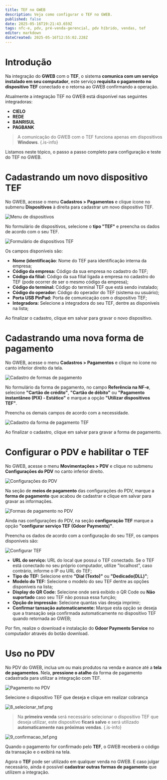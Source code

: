 ```yaml
---
title: TEF no GWEB
description: Veja como configurar o TEF no GWEB.
published: false
date: 2025-05-16T19:21:43.659Z
tags: nfc-e, pdv, pré-venda-gerencial, pdv híbrido, vendas, tef
editor: markdown
dateCreated: 2025-05-16T12:55:02.228Z
---
```


# Introdução

Na integração do **GWEB** com o **TEF**, o sistema **comunica com um serviço instalado em seu computador**, este serviço **requisita o pagamento no dispositivo TEF** conectado e o retorna ao GWEB confirmando a operação.

Atualmente a integração TEF no GWEB está disponível nas seguintes integradoras:

- **CIELO**
- **REDE**
- **BANRISUL**
- **PAGBANK**

> A comunicação do GWEB com o TEF funciona apenas em dispositivos **Windows**.
{.is-info}

Listamos neste tópico, o passo a passo completo para configuração e teste do TEF no GWEB.

# Cadastrando um novo dispositivo TEF

No GWEB, acesse o menu **Cadastros > Pagamentos** e clique ícone <span class="mdi mdi-plus"></span> no submenu **Dispositivos** à direita para cadastrar um novo dispositivo TEF.

![Menu de dispositivos](/tutoriais/tef/1_menu_cadastro_pagamentos_dispositivos_.png)

No formulário de dispositivos, selecione o **tipo "TEF"** e preencha os dados de acordo com o seu TEF.

![Formulário de dispositivos TEF](/tutoriais/tef/2_form_dispositivo_tef.png)

Os campos disponíveis são:

- **Nome (identificação**: Nome do TEF para identificação interna da empresa;
- **Código da empresa:** Código da sua empresa no cadastro do TEF;
- **Código da filial:** Código da sua filial ligada a empresa no cadastro do TEF (pode ocorrer de ser o mesmo código da empresa);
- **Código do terminal:** Código do terminal TEF que está sendo instalado;
- **Código do operador:** Código do operador do TEF (sistema ou usuário);
- **Porta USB PinPad:** Porta de comunicação com o dispositivo TEF;
- **Integradora:** Selecione a integradora do seu TEF, dentre as disponíveis na lista;

Ao finalizar o cadastro, clique em <span class="mat mat-button mat-accent">salvar</span> para gravar o novo dispositivo.

# Cadastrando uma nova forma de pagamento

No GWEB, acesse o menu **Cadastros > Pagamentos** e clique no ícone <span class="mdi mdi-plus"></span> no canto inferior direito da tela.

![Cadastro de formas de pagamento](/tutoriais/tef/3_menu_cadastro_pagamentos_formas_.png)

No formulário da forma de pagamento, no campo **Referência na NF-e**, selecione **"Cartão de crédito"**, **"Cartão de débito"** ou **"Pagamento instantâneo (PIX) - Estático"** e marque a opção **"Utilizar dispositivos TEF"**.

Preencha os demais campos de acordo com a necessidade.

![Cadastro da forma de pagamento TEF](/tutoriais/tef/4_form_forma_pagamento_com_tef.png)

Ao finalizar o cadastro, clique em <span class="mat mat-button mat-accent">salvar</span> para gravar a forma de pagamento.

# Configurar o PDV e habilitar o TEF

No GWEB, acesse o menu **Movimentações > PDV** e clique no submenu **Configurações do PDV** no canto inferior direito.

![Configurações do PDV](/tutoriais/tef/5_acessar_config_pdv.png)

Na seção de **meios de pagamento** das configurações do PDV, marque a **forma de pagamento** que acabou de cadastrar e clique em <span class="mat mat-button mat-accent">salvar</span> para gravar as informações.

![Formas de pagamento no PDV](/tutoriais/tef/5_1_configurar_formas.png)

Ainda nas configurações do PDV, na seção **configuração TEF** marque a opção **"configurar serviço TEF (Gdoor Payments)"**.

Preencha os dados de acordo com a configuração do seu TEF, os campos disponíveis são:

![Configurar TEF](/tutoriais/tef/6_configurar_tef_pdv.png)

- **URL do serviço:** URL do local que possui o TEF conectado. Se o TEF está conectado no seu próprio computador, utilize "localhost", caso contrário, informe o IP ou URL do TEF;
- **Tipo do TEF:** Selecione entre **"Dial (Texto)"** ou **"Dedicado(DLL)"**;
- **Modelo do TEF:** Selecione o modelo do seu TEF dentre as opções disponíveis na lista;
- **Display do QR Code:** Selecione onde será exibido o QR Code ou **Não suportado** caso seu TEF não possua essa função;
- **Opção de impressão:** Selecione quantas vias deseja imprimir;
- **Confirmar tansação automaticamente:** Marque esta opção se deseja que a transação seja confirmada automaticamente no dispositivo TEF quando retornada ao GWEB;

Por fim, realize o download e instalação do **Gdoor Payments Service** no computador através do botão <span class="mat mat-button mat-accent">download</span>.

# Uso no PDV

No PDV do GWEB, inclua um ou mais produtos na venda e avance até a **tela de pagamentos**. Nela, **pressione o atalho** da forma de pagamento cadastrada para utilizar a integração com TEF.

![Pagamento no PDV](/tutoriais/tef/7_pagamento_pdv.png)

Selecione o dispositivo TEF que deseja e clique em <span class="mat mat-button">realizar cobrança</span>

![8_selecionar_tef.png](/tutoriais/tef/8_selecionar_tef.png)

> Na **primeira venda** será necessário selecionar o dispositivo TEF que deseja utilizar, este dispositivo **ficará salvo** e será utilizado **automaticamente nas próximas vendas**.
{.is-info}

![9_confirmacao_tef.png](/tutoriais/tef/9_confirmacao_tef.png)

Quando o pagamento for confirmado pelo **TEF**, o GWEB receberá o código da transação e o exibirá na tela.

Agora o **TEF** pode ser utilizado em qualquer venda no GWEB. E caso julgar necessário, ainda é possível **cadastrar outras formas de pagamento** que utilizem a integração.